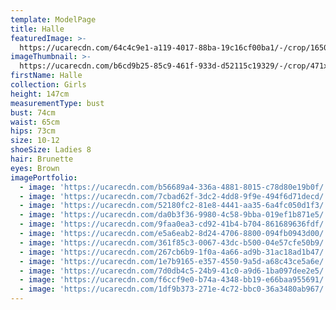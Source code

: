 ```yaml
---
template: ModelPage
title: Halle
featuredImage: >-
  https://ucarecdn.com/64c4c9e1-a119-4017-88ba-19c16cf00ba1/-/crop/1650x971/0,0/-/preview/
imageThumbnail: >-
  https://ucarecdn.com/b6cd9b25-85c9-461f-933d-d52115c19329/-/crop/471x623/151,72/-/preview/
firstName: Halle
collection: Girls
height: 147cm
measurementType: bust
bust: 74cm
waist: 65cm
hips: 73cm
size: 10-12
shoeSize: Ladies 8
hair: Brunette
eyes: Brown
imagePortfolio:
  - image: 'https://ucarecdn.com/b56689a4-336a-4881-8015-c78d80e19b0f/'
  - image: 'https://ucarecdn.com/7cbad62f-3dc2-4dd8-9f9e-494f6d71decd/'
  - image: 'https://ucarecdn.com/52180fc2-81e8-4441-aa35-6a4fc050d1f3/'
  - image: 'https://ucarecdn.com/da0b3f36-9980-4c58-9bba-019ef1b871e5/'
  - image: 'https://ucarecdn.com/9faa0ea3-cd92-41b4-b704-861689636fdf/'
  - image: 'https://ucarecdn.com/e5a6eab2-8d24-4706-8800-094fb0943d00/'
  - image: 'https://ucarecdn.com/361f85c3-0067-43dc-b500-04e57cfe50b9/'
  - image: 'https://ucarecdn.com/267cb6b9-1f0a-4a66-ad9b-31ac18ad1b47/'
  - image: 'https://ucarecdn.com/1e7b9165-e357-4550-9a5d-a68c43ce5a6e/'
  - image: 'https://ucarecdn.com/7d0db4c5-24b9-41c0-a9d6-1ba097dee2e5/'
  - image: 'https://ucarecdn.com/f6ccf9e0-b74a-4348-bb19-e66baa955691/'
  - image: 'https://ucarecdn.com/1df9b373-271e-4c72-bbc0-36a3480ab967/'
---
```


